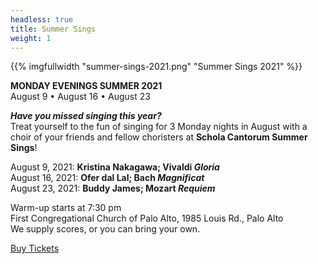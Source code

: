 ```yaml
---
headless: true
title: Summer Sings
weight: 1
---
```


{{% imgfullwidth "summer-sings-2021.png" "Summer Sings 2021" %}}

**MONDAY EVENINGS SUMMER 2021**  
August 9 • August 16 • August 23

**_Have you missed singing this year?_**  
Treat yourself to the fun of singing for 3 Monday nights in August
with a choir of your friends and fellow choristers at
**Schola Cantorum Summer Sings**!

August 9, 2021: **Kristina Nakagawa; Vivaldi _Gloria_**  
August 16, 2021: **Ofer dal Lal; Bach _Magnificat_**  
August 23, 2021: **Buddy James; Mozart _Requiem_**

Warm-up starts at 7:30 pm  
First Congregational Church of Palo Alto, 1985 Louis Rd., Palo Alto  
We supply scores, or you can bring your own.

<a class="btn btn-primary" href="/summer-sings">Buy Tickets</a>
